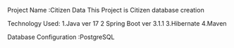 Project Name :Citizen Data 
This Project is Citizen database creation

Technology Used:
1.Java ver 17
2 Spring Boot ver 3.1.1
3.Hibernate
4.Maven

Database Configuration :PostgreSQL


